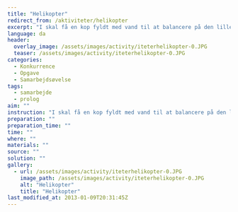 ```yaml
---
title: "Helikopter"
redirect_from: /aktiviteter/helikopter
excerpt: "I skal få en kop fyldt med vand til at balancere på den lille klods, hvor der er bundet fire snore i. I skal holde helt ude i den ene ende af snoren. I samarbejde skal I få løftet koppen op fra jorden og gå hen til markeringen og tilbage igen. Hvis I spilder vand, skal I genopfylde koppen og starte forfra."
language: da
header:
  overlay_image: /assets/images/activity/iteterhelikopter-0.JPG
  teaser: /assets/images/activity/iteterhelikopter-0.JPG
categories: 
  - Konkurrence
  - Opgave
  - Samarbejdsøvelse
tags: 
  - samarbejde
  - prolog
aim: ""
instruction: "I skal få en kop fyldt med vand til at balancere på den lille klods, hvor der er bundet fire snore i. I skal holde helt ude i den ene ende af snoren. I samarbejde skal I få løftet koppen op fra jorden og gå hen til markeringen og tilbage igen. Hvis I spilder vand, skal I genopfylde koppen og starte forfra."
preparation: ""
preparation_time: ""
time: ""
where: ""
materials: ""
source: ""
solution: ""
gallery:
  - url: /assets/images/activity/iteterhelikopter-0.JPG
    image_path: /assets/images/activity/iteterhelikopter-0.JPG
    alt: "Helikopter"
    title: "Helikopter"
last_modified_at: 2013-01-09T20:31:45Z
---
```


